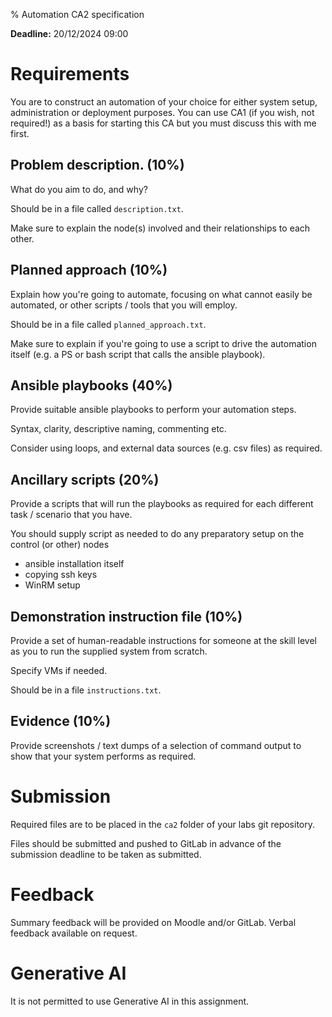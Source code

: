 % Automation CA2 specification

**Deadline:** 20/12/2024 09:00


# Requirements

You are to construct an automation of your choice for either system setup, administration or deployment purposes.
You can use CA1 (if you wish, not required!) as a basis for starting this CA but you must discuss this with me first.

## Problem description. (10%)

What do you aim to do, and why? 

Should be in a file called `description.txt`.

Make sure to explain the node(s) involved and their relationships to each other.


## Planned approach (10%)

Explain how you're going to automate, focusing on what cannot easily be automated, or other scripts / tools that you will employ.

Should be in a file called `planned_approach.txt`.

Make sure to explain if you're going to use a script to drive the automation itself (e.g. a PS or bash script that calls the ansible playbook).


## Ansible playbooks (40%)

Provide suitable ansible playbooks to perform your automation steps.

Syntax, clarity, descriptive naming, commenting etc. 

Consider using loops, and external data sources (e.g. csv files) as required. 


## Ancillary scripts (20%)

Provide a scripts that will run the playbooks as required for each different task / scenario that you have.

You should supply script as needed to do any preparatory setup on the control (or other) nodes
- ansible installation itself
- copying ssh keys 
- WinRM setup 


## Demonstration instruction file (10%)

Provide a set of human-readable instructions for someone at the skill level as you to run the supplied system from scratch.

Specify VMs if needed. 

Should be in a file `instructions.txt`.


## Evidence (10%)

Provide screenshots / text dumps of a selection of command output to show that your system performs as required.



# Submission

Required files are to be placed in the `ca2` folder of your labs git repository.

Files should be submitted and pushed to GitLab in advance of the submission deadline to be taken as submitted.


# Feedback

Summary feedback will be provided on Moodle and/or GitLab.
Verbal feedback available on request.


# Generative AI

It is not permitted to use Generative AI in this assignment.


